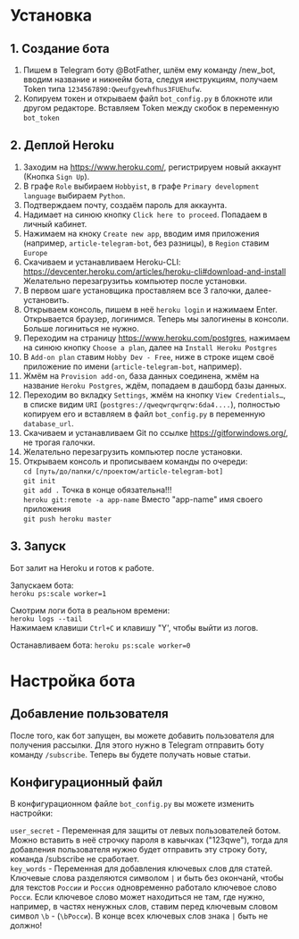 #  Установка

## 1. Создание бота
  
1. Пишем в Telegram боту @BotFather, шлём ему команду /new_bot, вводим название и никнейм бота, следуя инструкциям, получаем Token типа `1234567890:Qweufgyewhfhus3FUEhufw`.
2. Копируем токен и открываем файл `bot_config.py` в блокноте или другом редакторе. Вставляем Token между скобок в переменную `bot_token`

## 2. Деплой Heroku
  
1. Заходим на https://www.heroku.com/, регистрируем новый аккаунт (Кнопка `Sign Up`).  
2. В графе `Role` выбираем `Hobbyist`, в графе `Primary development language` выбираем `Python`.
3. Подтверждаем почту, создаём пароль для аккаунта.  
4. Надимает на синюю кнопку `Click here to proceed`. Попадаем в личный кабинет.  
5. Нажимаем на кноку `Create new app`, вводим имя приложения (например, `article-telegram-bot`, без разницы), в `Region` ставим `Europe`
6. Скачиваем и устанавливаем Heroku-CLI: https://devcenter.heroku.com/articles/heroku-cli#download-and-install  
Желательно перезагрузитьь компьютер после установки.
7. В первом шаге установщика проставляем все 3 галочки, далее-установить.
8. Открываем консоль, пишем в неё `heroku login` и нажимаем Enter. Открывается браузер, логинимся. Теперь мы залогинены в консоли. Больше логиниться не нужно.
9. Переходим на страницу https://www.heroku.com/postgres, нажимаем на синюю кнопку `Choose a plan`, далее на `Install Heroku Postgres` 
10. В `Add-on plan` ставим `Hobby Dev - Free`, ниже в строке ищем своё приложение по имени (`article-telegram-bot`, например).  
11. Жмём на `Provision add-on`, база данных соединена, жмём на название `Heroku Postgres`, ждём, попадаем в дашборд базы данных.
12. Переходим во вкладку `Settings`, жмём на кнопку `View Credentials…`, в списке видим `URI` (`postgres://qweqwrqwrqrw:6da4....`), полностью копируем его и вставляем в файл `bot_config.py` в переменную `database_url`.  
13. Скачиваем и устанавливаем Git по ссылке https://gitforwindows.org/, не трогая галочки.
14. Желательно перезагрузить компьютер после установки.
15. Открываем консоль и прописываем команды по очереди:  
`cd [путь/до/папки/с/проектом/article-telegram-bot]`  
`git init`  
`git add .` Точка в конце обязательна!!!  
`heroku git:remote -a app-name` Вместо "app-name" имя своего приложения  
`git push heroku master`

## 3. Запуск
Бот залит на Heroku и готов к работе.  
  
Запускаем бота:  
`heroku ps:scale worker=1`  
  
Смотрим логи бота в реальном времени:  
`heroku logs --tail`  
 Нажимаем клавиши `Ctrl+C` и клавишу "Y', чтобы выйти из логов.  
  
Останавливаем бота:
`heroku ps:scale worker=0`  

# Настройка бота

## Добавление пользователя
После того, как бот запущен, вы можете добавить пользователя для получения рассылки. Для этого нужно в Telegram отправить боту команду `/subscribe`. Теперь вы будете получать новые статьи.  
  
## Конфигурационный файл
В конфигурационном файле `bot_config.py` вы можете изменить настройки:  
  
`user_secret` - Переменная для защиты от левых пользователей ботом. Можно вставить в неё строчку пароля в кавычках ("123qwe"), тогда для добавления пользователя нужно будет отправить эту строку боту, команда /subscribe не сработает.  
`key_words` - Переменная для добавления ключевых слов для статей. Ключевые слова разделяются символом `|` и быть без окончанй, чтобы для текстов `России` и `Россия` одновременно работало ключевое слово `Росси`. Если ключевое слово может находиться не там, где нужно, например, в частях ненужных слов, ставим перед ключевым словом символ `\b`  - (`\bРосси`). В конце всех ключевых слов знака `|` быть не должно!
